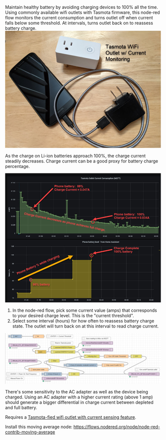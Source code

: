 Maintain healthy battery by avoiding charging devices to 100% all the time.  Using commonly available wifi outlets with Tasmota firmware, this node-red flow monitors the current consumption and turns outlet off when current falls below some threshold.  At intervals, turns outlet back on to reassess battery charge.
<img src="https://github.com/tsaitsai/tasmota_battery_tender/blob/main/img/img_example_tasmota.jpg">

As the charge on Li-ion batteries approach 100%, the charge current steadily decreases.  Charge current can be a good proxy for battery charge percentage.  

<img src="https://github.com/tsaitsai/tasmota_battery_tender/blob/main/img/Charge_current_behavior.jpg">

1.  In the node-red flow, pick some current value (amps) that corresponds to your desired charge level.  This is the "current threshold".  
2.  Select some interval (hours) for how often to reassess battery charge state.  The outlet will turn back on at this interval to read charge current.

<img src="https://github.com/tsaitsai/tasmota_battery_tender/blob/main/img/flow_img.jpg">

There's some sensitivity to the AC adapter as well as the device being charged.  Using an AC adapter with a higher current rating (above 1 amp) should generate a bigger differential in charge current between depleted and full battery.


Requires a [Tasmota-fied wifi outlet with current sensing feature](https://cloudfree.shop/product/sonoff-s31-flashed-with-tasmota/). 

Install this moving average node:
https://flows.nodered.org/node/node-red-contrib-moving-average


